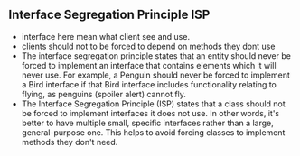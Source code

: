 ## Interface Segregation Principle ISP 
- interface here mean what client see and use.
- clients should not to be forced to depend on methods they dont use
- The interface segregation principle states that an entity should never be forced to implement an interface that contains elements which it will never use. For example, a Penguin should never be forced to implement a Bird interface if that Bird interface includes functionality relating to flying, as penguins (spoiler alert) cannot fly.
- The Interface Segregation Principle (ISP) states that a class should not be forced to implement interfaces it does not use. In other words, it's better to have multiple small, specific interfaces rather than a large, general-purpose one. This helps to avoid forcing classes to implement methods they don't need.